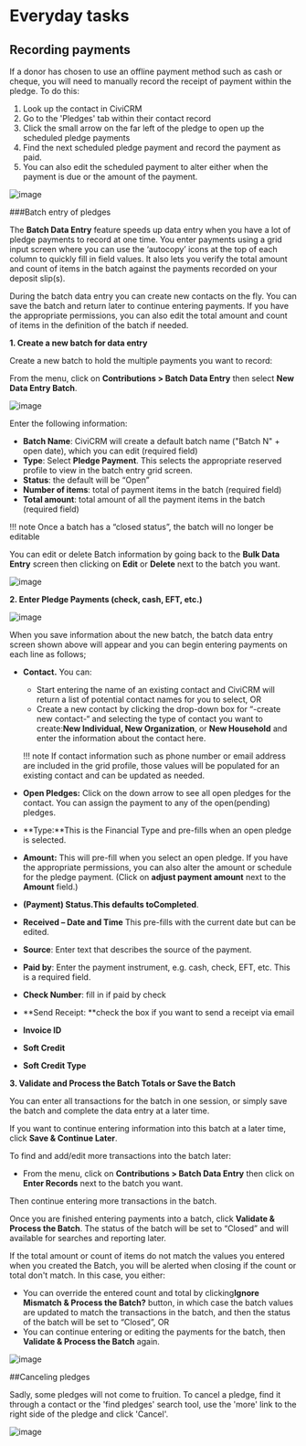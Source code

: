 # Everyday tasks

## Recording payments

If a donor has chosen to use an offline payment method such as cash or
cheque, you will need to manually record the receipt of payment within
the pledge. To do this:

1.  Look up the contact in CiviCRM
2.  Go to the 'Pledges' tab within their contact record 
3.  Click the small arrow on the far left of the pledge to open up the
    scheduled pledge payments
4.  Find the next scheduled pledge payment and record the payment as
    paid.
5.  You can also edit the scheduled payment to alter either when the
    payment is due or the amount of the payment.

![image](/img/Pledge_including_editing.png)

###Batch entry of pledges

The **Batch Data Entry** feature speeds up data entry when you have a
lot of pledge payments to record at one time. You enter payments using a
grid input screen where you can use the ‘autocopy’ icons at the top of
each column to quickly fill in field values. It also lets you verify the
total amount and count of items in the batch against the payments
recorded on your deposit slip(s).

During the batch data entry you can create new contacts on the fly. You
can save the batch and return later to continue entering payments. If
you have the appropriate permissions, you can also edit the total amount
and count of items in the definition of the batch if needed. 

**1. Create a new batch for data entry**

Create a new batch to hold the multiple payments you want to record:

From the menu, click on **Contributions > Batch Data Entry** then
select **New Data Entry Batch**.

![image](/img/new_pledge_batch_1.png) 


Enter the following information:

-   **Batch Name**: CiviCRM will create a default batch name ("Batch N" + open date), which you can edit (required field)
-   **Type**: Select **Pledge Payment**. This selects the appropriate
    reserved profile to view in the batch entry grid screen. 
-   **Status**: the default will be “Open”
-   **Number of items**: total of payment items in the batch (required
    field)
-   **Total amount**: total amount of all the payment items in the batch
    (required field) 

!!! note
    Once a batch has a “closed status”, the batch will no longer be editable

You can edit or delete Batch information by going back to the **Bulk
Data Entry** screen then clicking on **Edit** or **Delete** next to the
batch you want.

![image](/img/pledge_batch_edit.png) 


**2. Enter Pledge Payments (check, cash, EFT, etc.)**

![image](/img/Pledge_payments_batch_entry_cropped.png)

When you save information about the new batch, the batch data entry screen shown
above will appear and you can begin entering payments on each line as
follows;

-   **Contact.** You can:

    - Start entering the name of an existing contact and CiviCRM will
    return a list of potential contact names for you to select, OR 
    - Create a new contact by clicking the drop-down box for “-create new
    contact-“ and selecting the type of contact you want to create:**New
    Individual, New Organization**, or **New Household** and enter the
    information about the contact here. 

    !!! note
        If contact information such as phone number or email address
        are included in the grid profile, those values will be populated for
        an existing contact and can be updated as needed. 

-   **Open Pledges:** Click on the down arrow to see all open pledges
    for the contact. You can assign the payment to any of the
    open(pending) pledges. 

-   **Type:**This is the Financial Type and pre-fills when an open
    pledge is selected.
-   **Amount:** This will pre-fill when you select an open pledge.  If
    you have the appropriate permissions, you can also alter the amount
    or schedule for the pledge payment. (Click on **adjust payment
    amount** next to the **Amount** field.) 
-   **(Payment) Status.**This defaults to**Completed**. 
-   **Received – Date and Time**  This pre-fills with the current date
    but can be edited. 
-   **Source**: Enter text that describes the source of the payment.
-   **Paid by**: Enter the payment instrument, e.g. cash, check, EFT,
    etc. This is a required field. 
-   **Check Number**: fill in if paid by check 
-   **Send Receipt: **check the box if you want to send a receipt via
    email
-   **Invoice ID**
-   **Soft Credit**
-   **Soft Credit Type**

**3. Validate and Process the Batch Totals or Save the Batch**

You can enter all transactions for the batch in one session, or simply
save the batch and complete the data entry at a later time. 
 
If you want to continue entering information into this batch at a later
time, click **Save & Continue Later**.

To find and add/edit more transactions into the batch later:

-   From the menu, click on **Contributions > Batch Data Entry** then
    click on **Enter Records** next to the batch you want.

Then continue entering more transactions in the batch. 

Once you are finished entering payments into a batch, click **Validate &
Process the Batch**. The status of the batch will be set to
“Closed” and will available for searches and reporting later.

If the total amount or count of items do not match the values you
entered when you created the Batch, you will be alerted when closing if
the count or total don't match. In this case, you either:

-   You can override the entered count and total by clicking**Ignore
    Mismatch & Process the Batch?** button, in which case the batch
    values are updated to match the transactions in the batch, and then
    the status of the batch will be set to “Closed”, OR
-   You can continue entering or editing the payments for the batch,
    then **Validate & Process the Batch** again. 

![image](/img/CiviCRM-Contributions-everydaytasks-ignoremismatchbatch.png)



##Canceling pledges

Sadly, some pledges will not come to fruition. To cancel a pledge, find
it through a contact or the 'find pledges' search tool, use the 'more'
link to the right side of the pledge and click 'Cancel'.

![image](/img/pledge-cancel.png)



